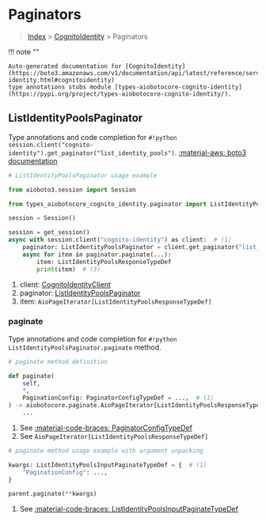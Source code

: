 # Paginators

> [Index](../README.md) > [CognitoIdentity](./README.md) > Paginators

!!! note ""

    Auto-generated documentation for [CognitoIdentity](https://boto3.amazonaws.com/v1/documentation/api/latest/reference/services/cognito-identity.html#cognitoidentity)
    type annotations stubs module [types-aiobotocore-cognito-identity](https://pypi.org/project/types-aiobotocore-cognito-identity/).

## ListIdentityPoolsPaginator

Type annotations and code completion for `#!python session.client("cognito-identity").get_paginator("list_identity_pools")`.
[:material-aws: boto3 documentation](https://boto3.amazonaws.com/v1/documentation/api/latest/reference/services/cognito-identity/paginator/ListIdentityPools.html#CognitoIdentity.Paginator.ListIdentityPools)

```python
# ListIdentityPoolsPaginator usage example

from aioboto3.session import Session

from types_aiobotocore_cognito_identity.paginator import ListIdentityPoolsPaginator

session = Session()

session = get_session()
async with session.client("cognito-identity") as client:  # (1)
    paginator: ListIdentityPoolsPaginator = client.get_paginator("list_identity_pools")  # (2)
    async for item in paginator.paginate(...):
        item: ListIdentityPoolsResponseTypeDef
        print(item)  # (3)
```

1. client: [CognitoIdentityClient](./client.md)
2. paginator: [ListIdentityPoolsPaginator](./paginators.md#listidentitypoolspaginator)
3. item: `AioPageIterator[ListIdentityPoolsResponseTypeDef]`


### paginate

Type annotations and code completion for `#!python ListIdentityPoolsPaginator.paginate` method.

```python
# paginate method definition

def paginate(
    self,
    *,
    PaginationConfig: PaginatorConfigTypeDef = ...,  # (1)
) -> aiobotocore.paginate.AioPageIterator[ListIdentityPoolsResponseTypeDef]:  # (2)
    ...
```

1. See [:material-code-braces: PaginatorConfigTypeDef](./type_defs.md#paginatorconfigtypedef)
2. See `AioPageIterator[ListIdentityPoolsResponseTypeDef]`


```python
# paginate method usage example with argument unpacking

kwargs: ListIdentityPoolsInputPaginateTypeDef = {  # (1)
    "PaginationConfig": ...,
}

parent.paginate(**kwargs)
```

1. See [:material-code-braces: ListIdentityPoolsInputPaginateTypeDef](./type_defs.md#listidentitypoolsinputpaginatetypedef)
